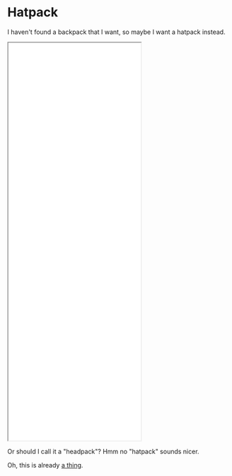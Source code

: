 # Hatpack
I haven't found a backpack that I want, so maybe I want a hatpack instead.

<iframe src="hatpack.svg" style="height: 900px; background-color: white;"></iframe>

Or should I call it a "headpack"? Hmm no "hatpack" sounds nicer.

Oh, this is already
[a thing](https://commons.wikimedia.org/wiki/Category:Headcarrying).
